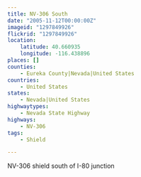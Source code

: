 ```yaml
---
title: NV-306 South
date: "2005-11-12T00:00:00Z"
imageid: "1297849926"
flickrid: "1297849926"
location:
    latitude: 40.660935
    longitude: -116.438896
places: []
counties:
    - Eureka County|Nevada|United States
countries:
    - United States
states:
    - Nevada|United States
highwaytypes:
    - Nevada State Highway
highways:
    - NV-306
tags:
    - Shield

---
```

NV-306 shield south of I-80 junction
